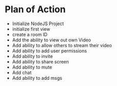 # Plan of Action


- Initialize NodeJS Project
- initialize first view
- create a room ID
- Add the ability to view out own Video
- Add ability to allow others to stream their video
- Add ability to add user permissions
- Add ability to invite 
- Add ability to share screen
- Add ability to mute 
- Add chat
- Add ability to add msgs
